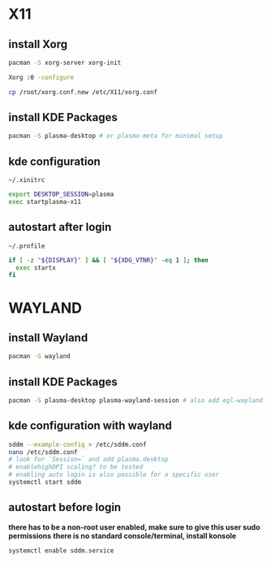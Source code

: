 # X11
## install Xorg
```bash
pacman -S xorg-server xorg-init

Xorg :0 -configure

cp /root/xorg.conf.new /etc/X11/xorg.conf
```

## install KDE Packages
```bash
pacman -S plasma-desktop # or plasma-meta for minimal setup
```

## kde configuration
`~/.xinitrc`
```bash
export DESKTOP_SESSION=plasma
exec startplasma-x11
```

## autostart after login
`~/.profile`
```bash
if [ -z "${DISPLAY}" ] && [ "${XDG_VTNR}" -eq 1 ]; then
  exec startx
fi
```

# WAYLAND
## install Wayland
```bash
pacman -S wayland
```

## install KDE Packages
```bash
pacman -S plasma-desktop plasma-wayland-session # also add egl-wayland if you use nvidia
```

## kde configuration with wayland
```bash
sddm --example-config > /etc/sddm.conf
nano /etc/sddm.conf
# look for `Session=` and add plasma.desktop
# enablehighDPI scaling? to be tested
# enabling auto login is also possible for a specific user
systemctl start sddm
```

## autostart before login
**there has to be a non-root user enabled, make sure to give this user sudo permissions**
**there is no standard console/terminal, install konsole**
```bash
systemctl enable sddm.service
```

